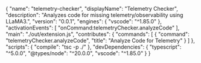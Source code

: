 {
  "name": "telemetry-checker",
  "displayName": "Telemetry Checker",
  "description": "Analyzes code for missing telemetry/observability using LLaMA3.",
  "version": "0.0.1",
  "engines": {
    "vscode": "^1.85.0"
  },
  "activationEvents": [
    "onCommand:telemetryChecker.analyzeCode"
  ],
  "main": "./out/extension.js",
  "contributes": {
    "commands": [
      {
        "command": "telemetryChecker.analyzeCode",
        "title": "Analyze Code for Telemetry"
      }
    ]
  },
  "scripts": {
    "compile": "tsc -p ./"
  },
  "devDependencies": {
    "typescript": "^5.0.0",
    "@types/node": "^20.0.0",
    "vscode": "^1.85.0"
  }
}
